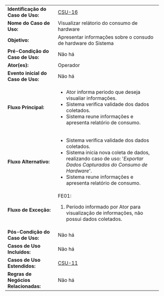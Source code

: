 |   	|	    |
|---	|---	|
|**Identificação do Caso de Uso:**|[CSU-16](https://github.com/avandrevitor/hidroino/blob/master/project/artifacts/table_use_of_cases.md)|
|**Nome do Caso de Uso:**|Visualizar relátorio do consumo de hardware|
|**Objetivo:**|Apresentar informações sobre o consudo de hardware do Sistema|
|**Pré-Condição do Caso de Uso:**|Não há|
|**Ator(es):**|Operador|
|**Evento inicial do Caso de Uso:**|Não há|
|**Fluxo Principal:**|<ul><li>Ator informa periodo que deseja visualiar informações.</li><li>Sistema verifica validade dos dados coletados.</li><li>Sistema reune informações e apresenta relatório de consumo.</li></ul>| 
|**Fluxo Alternativo:**|<ul><li>Sistema verifica validade dos dados coletados.</li><li>Sistema inicia nova coleta de dados, realizando caso de uso: '*Exportar Dados Capturados do Consumo de Hardware*'.</li><li>Sistema reune informações e apresenta relatório de consumo.</li></ul>|
|**Fluxo de Exceção:**|FE01:<ol><li>Periodo informado por Ator para visualização de informações, não possui dados coletados.</li></ol>|
|**Pós-Condição do Caso de Uso:**|Não há|
|**Casos de Uso Incluídos:**|Não há|
|**Casos de Uso Estendidos:**|[CSU-11](https://github.com/avandrevitor/hidroino/blob/master/project/artifacts/csu-11.md)|
|**Regras de Negócios Relacionadas:**|Não há|
